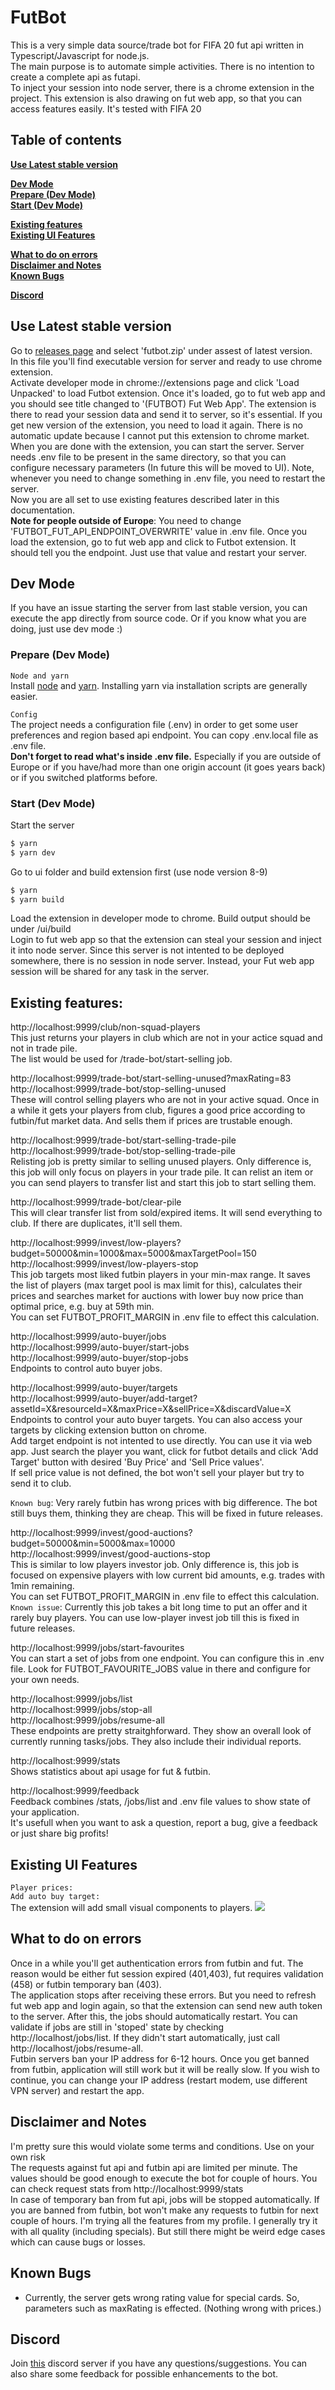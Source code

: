 # FutBot

This is a very simple data source/trade bot for FIFA 20 fut api written in Typescript/Javascript for node.js.  
The main purpose is to automate simple activities. There is no intention to create a complete api as futapi.  
To inject your session into node server, there is a chrome extension in the project. This extension is also drawing on fut web app, so that you can access features easily.
It's tested with FIFA 20

## Table of contents

**[Use Latest stable version](#use-latest-stable-version)**<br>

**[Dev Mode](#dev-mode)**<br>
**[Prepare (Dev Mode)](#prepare)**<br>
**[Start (Dev Mode)](#start)**<br>

**[Existing features](#existing-features)**<br>
**[Existing UI Features](#existing-ui-features)**<br>

**[What to do on errors](#what-to-do-on-errors)**<br>
**[Disclaimer and Notes](#disclaimer-and-notes)**<br>
**[Known Bugs](#known-bugs)**<br>

**[Discord](#discord)**<br>

## Use Latest stable version

Go to [releases page](https://github.com/dogancana/futbot/releases) and select 'futbot.zip' under assest of latest version.  
In this file you'll find executable version for server and ready to use chrome extension.  
Activate developer mode in chrome://extensions page and click 'Load Unpacked' to load Futbot extension. Once it's loaded, go to fut web app and you should see title changed to '(FUTBOT) Fut Web App'. The extension is there to read your session data and send it to server, so it's essential. If you get new version of the extension, you need to load it again. There is no automatic update because I cannot put this extension to chrome market.  
When you are done with the extension, you can start the server. Server needs .env file to be present in the same directory, so that you can configure necessary parameters (In future this will be moved to UI). Note, whenever you need to change something in .env file, you need to restart the server.  
Now you are all set to use existing features described later in this documentation.  
**Note for people outside of Europe**: You need to change 'FUTBOT_FUT_API_ENDPOINT_OVERWRITE' value in .env file. Once you load the extension, go to fut web app and click to Futbot extension. It should tell you the endpoint. Just use that value and restart your server.

## Dev Mode

If you have an issue starting the server from last stable version, you can execute the app directly from source code. Or if you know what you are doing, just use dev mode :)

### Prepare (Dev Mode)

`Node and yarn`  
Install [node](https://nodejs.org/en/) and [yarn](https://yarnpkg.com/lang/en/docs/install/). Installing yarn via installation scripts are generally easier.

`Config`  
The project needs a configuration file (.env) in order to get some user preferences and region based api endpoint. You can copy .env.local file as .env file.  
**Don't forget to read what's inside .env file.** Especially if you are outside of Europe or if you have/had more than one origin account (it goes years back) or if you switched platforms before.

### Start (Dev Mode)

Start the server

```sh
$ yarn
$ yarn dev
```

Go to ui folder and build extension first (use node version 8-9)

```sh
$ yarn
$ yarn build
```

Load the extension in developer mode to chrome. Build output should be under /ui/build  
Login to fut web app so that the extension can steal your session and inject it into node server.
Since this server is not intented to be deployed somewhere, there is no session in node server. Instead, your Fut web app session will be shared for any task in the server.

## Existing features:

http://localhost:9999/club/non-squad-players  
This just returns your players in club which are not in your actice squad and not in trade pile.  
The list would be used for /trade-bot/start-selling job.

http://localhost:9999/trade-bot/start-selling-unused?maxRating=83  
http://localhost:9999/trade-bot/stop-selling-unused  
These will control selling players who are not in your active squad.
Once in a while it gets your players from club, figures a good price according to futbin/fut market data. And sells them if prices are trustable enough.

http://localhost:9999/trade-bot/start-selling-trade-pile  
http://localhost:9999/trade-bot/stop-selling-trade-pile  
Relisting job is pretty similar to selling unused players. Only difference is, this job will only focus on players in your trade pile. It can relist an item or you can send players to transfer list and start this job to start selling them.

http://localhost:9999/trade-bot/clear-pile  
This will clear transfer list from sold/expired items. It will send everything to club. If there are duplicates, it'll sell them.

http://localhost:9999/invest/low-players?budget=50000&min=1000&max=5000&maxTargetPool=150  
http://localhost:9999/invest/low-players-stop  
This job targets most liked futbin players in your min-max range. It saves the list of players (max target pool is max limit for this), calculates their prices and searches market for auctions with lower buy now price than optimal price, e.g. buy at 59th min.  
You can set FUTBOT_PROFIT_MARGIN in .env file to effect this calculation.

http://localhost:9999/auto-buyer/jobs  
http://localhost:9999/auto-buyer/start-jobs  
http://localhost:9999/auto-buyer/stop-jobs  
Endpoints to control auto buyer jobs.

http://localhost:9999/auto-buyer/targets  
http://localhost:9999/auto-buyer/add-target?assetId=X&resourceId=X&maxPrice=X&sellPrice=X&discardValue=X  
Endpoints to control your auto buyer targets. You can also access your targets by clicking extension button on chrome.  
Add target endpoint is not intented to use directly. You can use it via web app. Just search the player you want, click for futbot details and click 'Add Target' button with desired 'Buy Price' and 'Sell Price values'.  
If sell price value is not defined, the bot won't sell your player but try to send it to club.

`Known bug`: Very rarely futbin has wrong prices with big difference. The bot still buys them, thinking they are cheap. This will be fixed in future releases.

http://localhost:9999/invest/good-auctions?budget=50000&min=5000&max=10000  
http://localhost:9999/invest/good-auctions-stop  
This is similar to low players investor job. Only difference is, this job is focused on expensive players with low current bid amounts, e.g. trades with 1min remaining.  
You can set FUTBOT_PROFIT_MARGIN in .env file to effect this calculation.  
`Known issue`: Currently this job takes a bit long time to put an offer and it rarely buy players. You can use low-player invest job till this is fixed in future releases.

http://localhost:9999/jobs/start-favourites  
You can start a set of jobs from one endpoint. You can configure this in .env file. Look for FUTBOT_FAVOURITE_JOBS value in there and configure for your own needs.

http://localhost:9999/jobs/list  
http://localhost:9999/jobs/stop-all  
http://localhost:9999/jobs/resume-all  
These endpoints are pretty straitghforward. They show an overall look of currently running tasks/jobs. They also include their individual reports.

http://localhost:9999/stats  
Shows statistics about api usage for fut & futbin.

http://localhost:9999/feedback  
Feedback combines /stats, /jobs/list and .env file values to show state of your application.  
It's usefull when you want to ask a question, report a bug, give a feedback or just share big profits!

## Existing UI Features

`Player prices:`  
`Add auto buy target:`  
The extension will add small visual components to players.
![](doc/gifs/add-targets.gif)

## What to do on errors

Once in a while you'll get authentication errors from futbin and fut. The reason would be either fut session expired (401,403), fut requires validation (458) or futbin temporary ban (403).  
The application stops after receiving these errors. But you need to refresh fut web app and login again, so that the extension can send new auth token to the server. After this, the jobs should automatically restart. You can validate if jobs are still in 'stoped' state by checking http://localhost/jobs/list. If they didn't start automatically, just call http://localhost/jobs/resume-all.  
Futbin servers ban your IP address for 6-12 hours. Once you get banned from futbin, application will still work but it will be really slow. If you wish to continue, you can change your IP address (restart modem, use different VPN server) and restart the app.

## Disclaimer and Notes

I'm pretty sure this would violate some terms and conditions. Use on your own risk  
The requests against fut api and futbin api are limited per minute. The values should be good enough to execute the bot for couple of hours. You can check request stats from http://localhost:9999/stats  
In case of temporary ban from fut api, jobs will be stopped automatically. If you are banned from futbin, bot won't make any requests to futbin for next couple of hours.
I'm trying all the features from my profile. I generally try it with all quality (including specials). But still there might be weird edge cases which can cause bugs or losses.

## Known Bugs

- Currently, the server gets wrong rating value for special cards. So, parameters such as maxRating is effected. (Nothing wrong with prices.)

## Discord

Join [this](https://discord.gg/WJQsv6h) discord server if you have any questions/suggestions. You can also share some feedback for possible enhancements to the bot.
